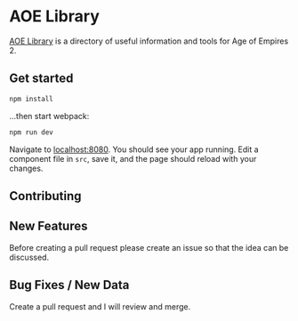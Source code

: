 # AOE Library

[AOE Library](https://www.aoelibrary.com) is a directory of useful information and tools for Age of Empires 2.

## Get started

```bash
npm install
```

...then start webpack:

```bash
npm run dev
```

Navigate to [localhost:8080](http://localhost:8080). You should see your app running. Edit a component file in `src`, save it, and the page should reload with your changes.

## Contributing

## New Features
Before creating a pull request please create an issue so that the idea can be discussed.

## Bug Fixes / New Data
Create a pull request and I will review and merge.
